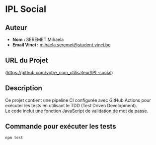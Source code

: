 # IPL Social

## Auteur
- **Nom :** SEREMET Mihaela 
- **Email Vinci :**  mihaela.seremet@student.vinci.be


## URL du Projet
(https://github.com/votre_nom_utilisateur/IPL-social)

## Description
Ce projet contient une pipeline CI configurée avec GitHub Actions pour exécuter les tests en utilisant le TDD (Test Driven Development).  
Le code inclut une fonction JavaScript de validation de mot de passe.

## Commande pour exécuter les tests
```bash
npm test
